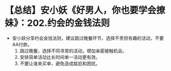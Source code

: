 # 【总结】安小妖《好男人，你也要学会撩妹》：202.约会的金钱法则

-   安小妖分享约会金钱法则，建议跳过晚餐环节，选择不贵但有趣的活动，不要AA付款。
    1.  跳过晚餐，选择不同寻常的活动，增加亲密接触机会。
    2.  安排简单活动比长时间单一活动更有效。
    3.  不要让谁来买单，避免造成尴尬和困扰。